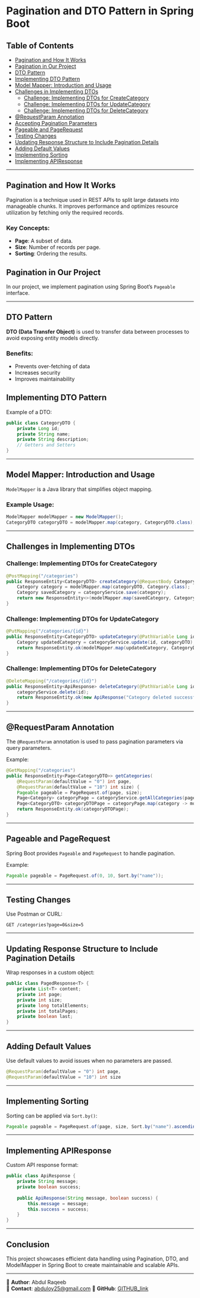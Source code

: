 # Pagination and DTO Pattern in Spring Boot

## Table of Contents
- [Pagination and How It Works](#pagination-and-how-it-works)
- [Pagination in Our Project](#pagination-in-our-project)
- [DTO Pattern](#dto-pattern)
- [Implementing DTO Pattern](#implementing-dto-pattern)
- [Model Mapper: Introduction and Usage](#model-mapper-introduction-and-usage)
- [Challenges in Implementing DTOs](#challenges-in-implementing-dtos)
  - [Challenge: Implementing DTOs for CreateCategory](#challenge-implementing-dtos-for-createcategory)
  - [Challenge: Implementing DTOs for UpdateCategory](#challenge-implementing-dtos-for-updatecategory)
  - [Challenge: Implementing DTOs for DeleteCategory](#challenge-implementing-dtos-for-deletecategory)
- [@RequestParam Annotation](#requestparam-annotation)
- [Accepting Pagination Parameters](#accepting-pagination-parameters)
- [Pageable and PageRequest](#pageable-and-pagerequest)
- [Testing Changes](#testing-changes)
- [Updating Response Structure to Include Pagination Details](#updating-response-structure-to-include-pagination-details)
- [Adding Default Values](#adding-default-values)
- [Implementing Sorting](#implementing-sorting)
- [Implementing APIResponse](#implementing-apiresponse)

---

## Pagination and How It Works
Pagination is a technique used in REST APIs to split large datasets into manageable chunks. It improves performance and optimizes resource utilization by fetching only the required records.

### Key Concepts:
- **Page**: A subset of data.
- **Size**: Number of records per page.
- **Sorting**: Ordering the results.

## Pagination in Our Project
In our project, we implement pagination using Spring Boot’s `Pageable` interface.

---

## DTO Pattern
**DTO (Data Transfer Object)** is used to transfer data between processes to avoid exposing entity models directly.

### Benefits:
- Prevents over-fetching of data
- Increases security
- Improves maintainability

## Implementing DTO Pattern
Example of a DTO:
```java
public class CategoryDTO {
    private Long id;
    private String name;
    private String description;
    // Getters and Setters
}
```

---

## Model Mapper: Introduction and Usage
`ModelMapper` is a Java library that simplifies object mapping.

### Example Usage:
```java
ModelMapper modelMapper = new ModelMapper();
CategoryDTO categoryDTO = modelMapper.map(category, CategoryDTO.class);
```

---

## Challenges in Implementing DTOs
### Challenge: Implementing DTOs for CreateCategory
```java
@PostMapping("/categories")
public ResponseEntity<CategoryDTO> createCategory(@RequestBody CategoryDTO categoryDTO) {
    Category category = modelMapper.map(categoryDTO, Category.class);
    Category savedCategory = categoryService.save(category);
    return new ResponseEntity<>(modelMapper.map(savedCategory, CategoryDTO.class), HttpStatus.CREATED);
}
```

### Challenge: Implementing DTOs for UpdateCategory
```java
@PutMapping("/categories/{id}")
public ResponseEntity<CategoryDTO> updateCategory(@PathVariable Long id, @RequestBody CategoryDTO categoryDTO) {
    Category updatedCategory = categoryService.update(id, categoryDTO);
    return ResponseEntity.ok(modelMapper.map(updatedCategory, CategoryDTO.class));
}
```

### Challenge: Implementing DTOs for DeleteCategory
```java
@DeleteMapping("/categories/{id}")
public ResponseEntity<ApiResponse> deleteCategory(@PathVariable Long id) {
    categoryService.delete(id);
    return ResponseEntity.ok(new ApiResponse("Category deleted successfully", true));
}
```

---

## @RequestParam Annotation
The `@RequestParam` annotation is used to pass pagination parameters via query parameters.

Example:
```java
@GetMapping("/categories")
public ResponseEntity<Page<CategoryDTO>> getCategories(
    @RequestParam(defaultValue = "0") int page,
    @RequestParam(defaultValue = "10") int size) {
    Pageable pageable = PageRequest.of(page, size);
    Page<Category> categoryPage = categoryService.getAllCategories(pageable);
    Page<CategoryDTO> categoryDTOPage = categoryPage.map(category -> modelMapper.map(category, CategoryDTO.class));
    return ResponseEntity.ok(categoryDTOPage);
}
```

---

## Pageable and PageRequest
Spring Boot provides `Pageable` and `PageRequest` to handle pagination.

Example:
```java
Pageable pageable = PageRequest.of(0, 10, Sort.by("name"));
```

---

## Testing Changes
Use Postman or CURL:
```
GET /categories?page=0&size=5
```

---

## Updating Response Structure to Include Pagination Details
Wrap responses in a custom object:
```java
public class PagedResponse<T> {
    private List<T> content;
    private int page;
    private int size;
    private long totalElements;
    private int totalPages;
    private boolean last;
}
```

---

## Adding Default Values
Use default values to avoid issues when no parameters are passed.
```java
@RequestParam(defaultValue = "0") int page,
@RequestParam(defaultValue = "10") int size
```

---

## Implementing Sorting
Sorting can be applied via `Sort.by()`:
```java
Pageable pageable = PageRequest.of(page, size, Sort.by("name").ascending());
```

---

## Implementing APIResponse
Custom API response format:
```java
public class ApiResponse {
    private String message;
    private boolean success;
    
    public ApiResponse(String message, boolean success) {
        this.message = message;
        this.success = success;
    }
}
```

---

## Conclusion
This project showcases efficient data handling using Pagination, DTO, and ModelMapper in Spring Boot to create maintainable and scalable APIs.

---

📍 **Author**: Abdul Raqeeb  
📧 **Contact**: abduloy25@gmail.com 
🔗 **GitHub**: [GITHUB_link](https://github.com/Abddev-rqb)